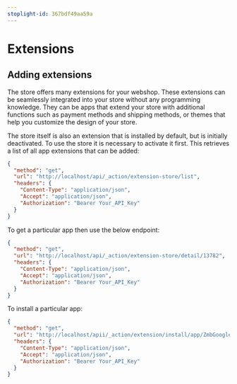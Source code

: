 ```yaml
---
stoplight-id: 367bdf49aa59a
---
```


# Extensions

## Adding extensions

The store offers many extensions for your webshop. These extensions can be seamlessly integrated into your store without any programming knowledge. They can be apps that extend your store with additional functions such as payment methods and shipping methods, or themes that help you customize the design of your store.

The store itself is also an extension that is installed by default, but is initially deactivated. To use the store it is necessary to activate it first. 
This retrieves a list of all app extensions that can be added:

```json http
{
  "method": "get",
  "url": "http://localhost/api/_action/extension-store/list",
  "headers": {
    "Content-Type": "application/json",
    "Accept": "application/json",
    "Authorization": "Bearer Your_API_Key"
  }
}
```

To get a particular app then use the below endpoint: 

```json http
{
  "method": "get",
  "url": "http://localhost/api/_action/extension-store/detail/13782",
  "headers": {
    "Content-Type": "application/json",
    "Accept": "application/json",
    "Authorization": "Bearer Your_API_Key"
  }
}
```

To install a particular app:

```json http
{
  "method": "get",
  "url": "http://localhost/apii/_action/extension/install/app/ZmbGoogleCustomerReviews",
  "headers": {
    "Content-Type": "application/json",
    "Accept": "application/json",
    "Authorization": "Bearer Your_API_Key"
  }
}
```

